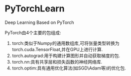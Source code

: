 # PyTorchLearn
Deep Learning Based on PyTorch

PyTorch由4个主要的包组成:
1. torch:类似于Numpy的通用数组库,可将张量类型转换为torch.cuda.TensorFloat,并在GPU上进行计算.
2. torch.autograd:用于构建计算图形并自动获取梯度的包.
3. torch.nn:具有共享层和损失函数的神经网络库.
4. torch.optim:具有通用优化算法(如SGD\Adam等)的优化包.
